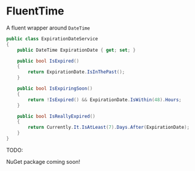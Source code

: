 # FluentTime
A fluent wrapper around `DateTime`

```csharp
public class ExpirationDateService
{
    public DateTime ExpirationDate { get; set; }

    public bool IsExpired()
    {
        return ExpirationDate.IsInThePast();
    }

    public bool IsExpiringSoon()
    {
        return !IsExpired() && ExpirationDate.IsWithin(48).Hours;
    }

    public bool IsReallyExpired()
    {
        return Currently.It.IsAtLeast(7).Days.After(ExpirationDate);
    }
}
```

TODO:

NuGet package coming soon!
